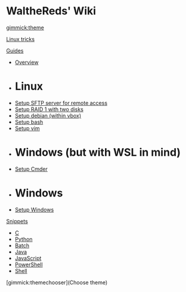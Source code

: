 # WaltheReds' Wiki

<!--
  -- Default theme: https://dynalon.github.io/mdwiki/#!customizing.md#Theme_chooser)
  -- "Only the default bootstrap theme is bundled with MDwiki and available offline."
-->
[gimmick:theme](bootstrap)

<!-- Navigation: http://dynalon.github.io/mdwiki/#!quickstart.md#Adding_a_navigation -->

[Linux tricks](pages/tricks.md)

[Guides]()

  * [Overview](guides.md)
  * # Linux
  * [Setup SFTP server for remote access](pages/sftp-server.md)
  * [Setup RAID 1 with two disks](pages/raid1.md)
  * [Setup debian (within vbox)](pages/setup-debian.md)
  * [Setup bash](pages/setup-bash.md)
  * [Setup vim](pages/setup-vim.md)
  * # Windows (but with WSL in mind)
  * [Setup Cmder](pages/setup-cmder.md)
  * # Windows
  * [Setup Windows](https://docs.microsoft.com/en-us/windows/wsl/install-win10)

[Snippets]()

  * [C](snippets-c.md)
  * [Python](snippets-python.md)
  * [Batch](snippets-batch.md)
  * [Java](snippets-java.md)
  * [JavaScript](snippets-javascript.md)
  * [PowerShell](snippets-powershell.md)
  * [Shell](snippets-shell.md)

<!-- Let the user choose a theme: https://dynalon.github.io/mdwiki/#!quickstart.md#Adding_a_navigation) -->
[gimmick:themechooser](Choose theme)
